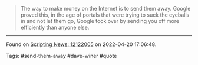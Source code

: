 > The way to make money on the Internet is to send them away. Google proved this, in the age of portals that were trying to suck the eyeballs in and not let them go, Google took over by sending you off more efficiently than anyone else.

---
Found on [Scripting News: 12122005](http://scripting.com/2005/12/12.html#howToMakeMoneyOnTheInternetVersion3) on 2022-04-20 17:06:48.

Tags: #send-them-away #dave-winer #quote